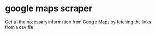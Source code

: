 # google maps scraper

Get all the necessary information from Google Maps by fetching the links from a csv file
